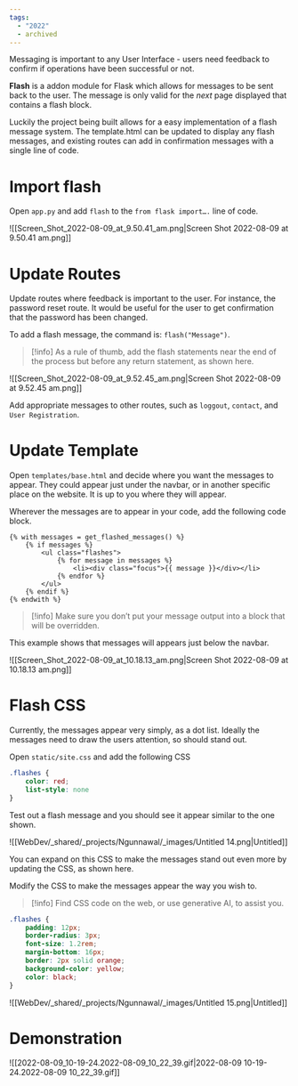 ```yaml
---
tags:
  - "2022"
  - archived
---
```



Messaging is important to any User Interface - users need feedback to confirm if operations have been successful or not. 

**Flash** is a addon module for Flask which allows for messages to be sent back to the user. The message is only valid for the *next* page displayed that contains a flash block.

Luckily the project being built allows for a easy implementation of a flash message system. The template.html can be updated to display any flash messages, and existing routes can add in confirmation messages with a single line of code.

# Import flash

Open `app.py` and add `flash` to the `from flask import….` line of code.

![[Screen_Shot_2022-08-09_at_9.50.41_am.png|Screen Shot 2022-08-09 at 9.50.41 am.png]]

# Update Routes

Update routes where feedback is important to the user. For instance, the password reset route. It would be useful for the user to get confirmation that the password has been changed.

To add a flash message, the command is: `flash("Message")`. 

> [!info]  As a rule of thumb, add the flash statements near the end of the process but before any return statement, as shown here.


![[Screen_Shot_2022-08-09_at_9.52.45_am.png|Screen Shot 2022-08-09 at 9.52.45 am.png]]

Add appropriate messages to other routes, such as `loggout`, `contact`, and `User Registration`. 

# Update Template

Open `templates/base.html` and decide where you want the messages to appear. They could appear just under the navbar, or in another specific place on the website. It is up to you where they will appear.

Wherever the messages are to appear in your code, add the following code block.

```
{% with messages = get_flashed_messages() %}
	{% if messages %}
		<ul class="flashes">
			{% for message in messages %}
				<li><div class="focus">{{ message }}</div></li>
			{% endfor %}
		</ul>
	{% endif %}
{% endwith %}
```

> [!info]  Make sure you don’t put your message output into a block that will be overridden.


This example shows that messages will appears just below the navbar.

![[Screen_Shot_2022-08-09_at_10.18.13_am.png|Screen Shot 2022-08-09 at 10.18.13 am.png]]

# Flash CSS

Currently, the messages appear very simply, as a dot list. Ideally the messages need to draw the users attention, so should stand out. 

Open `static/site.css` and add the following CSS

```css
.flashes {
	color: red;
	list-style: none
}
```

Test out a flash message and you should see it appear similar to the one shown.

![[WebDev/_shared/_projects/Ngunnawal/_images/Untitled 14.png|Untitled]]

You can expand on this CSS to make the messages stand out even more by updating the CSS, as shown here.

Modify the CSS to make the messages appear the way you wish to. 

> [!info]  Find CSS code on the web, or use generative AI, to assist you.



```css
.flashes {
	padding: 12px;
	border-radius: 3px;
	font-size: 1.2rem;
	margin-bottom: 16px;
	border: 2px solid orange;
	background-color: yellow;
	color: black;
}
```

![[WebDev/_shared/_projects/Ngunnawal/_images/Untitled 15.png|Untitled]]

# Demonstration

![[2022-08-09_10-19-24.2022-08-09_10_22_39.gif|2022-08-09 10-19-24.2022-08-09 10_22_39.gif]]
